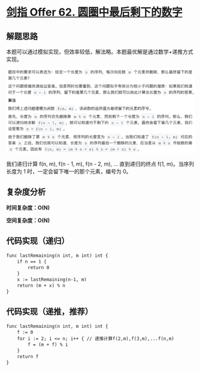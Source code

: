 # [剑指 Offer 62. 圆圈中最后剩下的数字](https://leetcode-cn.com/problems/yuan-quan-zhong-zui-hou-sheng-xia-de-shu-zi-lcof/)

## 解题思路

本题可以通过模拟实现，但效率较低，解法略。本题最优解是通过数学+递推方式实现。

![20A8FDAE-66C1-447D-AFB2-4CDF26B8CCC4](images/20A8FDAE-66C1-447D-AFB2-4CDF26B8CCC4.png)

我们递归计算 f(n, m), f(n - 1, m), f(n - 2, m), ... 直到递归的终点 f(1, m)。当序列长度为 1 时，一定会留下唯一的那个元素，编号为 0。

## 复杂度分析

**时间复杂度：O(N)**

**空间复杂度：O(N)** 

## 代码实现（递归）

```golang
func lastRemaining(n int, m int) int {
	if n == 1 {
		return 0
	}
	x := lastRemaining(n-1, m)
	return (m + x) % n
}
```

## 代码实现（递推，推荐）

```golang
func lastRemaining(n int, m int) int {
	f := 0
	for i := 2; i <= n; i++ { // 递推计算f(2,m),f(3,m),...f(n,m)
		f = (m + f) % i
	}
	return f
}
```

